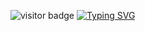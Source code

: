 ![visitor badge](https://visitor-badge.laobi.icu/badge?page_id=jwenjian.visitor-badge&left_color=red&right_color=green&left_text=HelloVisitors)
[![Typing SVG](https://readme-typing-svg.demolab.com?font=itim&weight=900&size=35&pause=1000&random=false&width=435&lines=Hello+There+!+%F0%9F%91%8B;I'm+KR%2FNP+%F0%9F%92%BB;I+hope+you+get+something+in+return.+%F0%9F%93%8C)](https://git.io/typing-svg)

